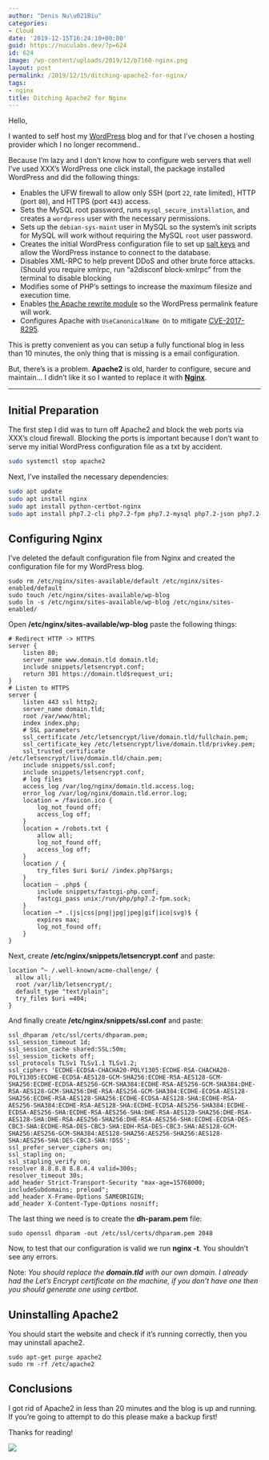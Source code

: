 ```yaml
---
author: "Denis Nu\u021Biu"
categories:
- Cloud
date: '2019-12-15T16:24:10+00:00'
guid: https://nuculabs.dev/?p=624
id: 624
image: /wp-content/uploads/2019/12/b7160-nginx.png
layout: post
permalink: /2019/12/15/ditching-apache2-for-nginx/
tags:
- nginx
title: Ditching Apache2 for Nginx
---
```

Hello,


I wanted to self host my [WordPress](https://wordpress.org/) blog and for that I’ve chosen a hosting provider which I no longer recommend..


Because I’m lazy and I don’t know how to configure web servers that well I’ve used XXX’s WordPress one click install, the package installed WordPress and did the following things:


- Enables the UFW firewall to allow only SSH (port `22`, rate limited), HTTP (port `80`), and HTTPS (port `443`) access.
- Sets the MySQL root password, runs `mysql_secure_installation`, and creates a `wordpress` user with the necessary permissions.
- Sets up the `debian-sys-maint` user in MySQL so the system’s init scripts for MySQL will work without requiring the MySQL `root` user password.
- Creates the initial WordPress configuration file to set up [salt keys](https://developer.wordpress.org/reference/functions/wp_salt/) and allow the WordPress instance to connect to the database.
- Disables XML-RPC to help prevent DDoS and other brute force attacks. (Should you require xmlrpc, run “a2disconf block-xmlrpc” from the terminal to disable blocking
- Modifies some of PHP’s settings to increase the maximum filesize and execution time.
- Enables [the Apache rewrite module](https://httpd.apache.org/docs/current/mod/mod_rewrite.html) so the WordPress permalink feature will work.
- Configures Apache with `UseCanonicalName On` to mitigate [CVE-2017-8295](https://cve.mitre.org/cgi-bin/cvename.cgi?name=CVE-2017-8295).


This is pretty convenient as you can setup a fully functional blog in less than 10 minutes, the only thing that is missing is a email configuration.


But, there’s is a problem. **Apache2** is old, harder to configure, secure and maintain… I didn’t like it so I wanted to replace it with [**Nginx**](https://www.nginx.com/).


- - - - - -


## Initial Preparation


The first step I did was to turn off Apache2 and block the web ports via XXX’s cloud firewall. Blocking the ports is important because I don’t want to serve my initial WordPress configuration file as a txt by accident.


```bash
sudo systemctl stop apache2
```
Next, I’ve installed the necessary dependencies:


```bash
sudo apt update
sudo apt install nginx
sudo apt install python-certbot-nginx
sudo apt install php7.2-cli php7.2-fpm php7.2-mysql php7.2-json php7.2-opcache php7.2-mbstring php7.2-xml php7.2-gd php7.2-curl
```

## Configuring Nginx

I’ve deleted the default configuration file from Nginx and created the configuration file for my WordPress blog.

```
sudo rm /etc/nginx/sites-available/default /etc/nginx/sites-enabled/default
sudo touch /etc/nginx/sites-available/wp-blog
sudo ln -s /etc/nginx/sites-available/wp-blog /etc/nginx/sites-enabled/
```

Open **/etc/nginx/sites-available/wp-blog** paste the following things:


```
# Redirect HTTP -> HTTPS
server {
    listen 80;
    server_name www.domain.tld domain.tld;
    include snippets/letsencrypt.conf;
    return 301 https://domain.tld$request_uri;
}
# Listen to HTTPS
server {
    listen 443 ssl http2;
    server_name domain.tld;
    root /var/www/html;
    index index.php;
    # SSL parameters
    ssl_certificate /etc/letsencrypt/live/domain.tld/fullchain.pem;
    ssl_certificate_key /etc/letsencrypt/live/domain.tld/privkey.pem;
    ssl_trusted_certificate /etc/letsencrypt/live/domain.tld/chain.pem;
    include snippets/ssl.conf;
    include snippets/letsencrypt.conf;
    # log files
    access_log /var/log/nginx/domain.tld.access.log;
    error_log /var/log/nginx/domain.tld.error.log;
    location = /favicon.ico {
        log_not_found off;
        access_log off;
    }
    location = /robots.txt {
        allow all;
        log_not_found off;
        access_log off;
    }
    location / {
        try_files $uri $uri/ /index.php?$args;
    }
    location ~ .php$ {
        include snippets/fastcgi-php.conf;
        fastcgi_pass unix:/run/php/php7.2-fpm.sock;
    }
    location ~* .(js|css|png|jpg|jpeg|gif|ico|svg)$ {
        expires max;
        log_not_found off;
    }
}
```


Next, create **/etc/nginx/snippets/letsencrypt.conf** and paste:


```
location ^~ /.well-known/acme-challenge/ {
  allow all;
  root /var/lib/letsencrypt/;
  default_type "text/plain";
  try_files $uri =404;
}
```

And finally create **/etc/nginx/snippets/ssl.conf** and paste:


```
ssl_dhparam /etc/ssl/certs/dhparam.pem;
ssl_session_timeout 1d;
ssl_session_cache shared:SSL:50m;
ssl_session_tickets off;
ssl_protocols TLSv1 TLSv1.1 TLSv1.2;
ssl_ciphers 'ECDHE-ECDSA-CHACHA20-POLY1305:ECDHE-RSA-CHACHA20-POLY1305:ECDHE-ECDSA-AES128-GCM-SHA256:ECDHE-RSA-AES128-GCM-SHA256:ECDHE-ECDSA-AES256-GCM-SHA384:ECDHE-RSA-AES256-GCM-SHA384:DHE-RSA-AES128-GCM-SHA256:DHE-RSA-AES256-GCM-SHA384:ECDHE-ECDSA-AES128-SHA256:ECDHE-RSA-AES128-SHA256:ECDHE-ECDSA-AES128-SHA:ECDHE-RSA-AES256-SHA384:ECDHE-RSA-AES128-SHA:ECDHE-ECDSA-AES256-SHA384:ECDHE-ECDSA-AES256-SHA:ECDHE-RSA-AES256-SHA:DHE-RSA-AES128-SHA256:DHE-RSA-AES128-SHA:DHE-RSA-AES256-SHA256:DHE-RSA-AES256-SHA:ECDHE-ECDSA-DES-CBC3-SHA:ECDHE-RSA-DES-CBC3-SHA:EDH-RSA-DES-CBC3-SHA:AES128-GCM-SHA256:AES256-GCM-SHA384:AES128-SHA256:AES256-SHA256:AES128-SHA:AES256-SHA:DES-CBC3-SHA:!DSS';
ssl_prefer_server_ciphers on;
ssl_stapling on;
ssl_stapling_verify on;
resolver 8.8.8.8 8.8.4.4 valid=300s;
resolver_timeout 30s;
add_header Strict-Transport-Security "max-age=15768000; includeSubdomains; preload";
add_header X-Frame-Options SAMEORIGIN;
add_header X-Content-Type-Options nosniff;
```

The last thing we need is to create the **dh-param.pem** file:

```
sudo openssl dhparam -out /etc/ssl/certs/dhparam.pem 2048
```
Now, to test that our configuration is valid we run **nginx -t**. You shouldn’t see any errors.

Note: *You should replace the **domain.tld** with our own domain. I already had the Let’s Encrypt certificate on the machine, if you don’t have one then you should generate one using certbot.*

## Uninstalling Apache2

You should start the website and check if it’s running correctly, then you may uninstall apache2.

```
sudo apt-get purge apache2
sudo rm -rf /etc/apache2 
```


## Conclusions


I got rid of Apache2 in less than 20 minutes and the blog is up and running. If you’re going to attempt to do this please make a backup first!


Thanks for reading!


![](https://media.giphy.com/media/EqGGGbjjFltjG/giphy.gif)
